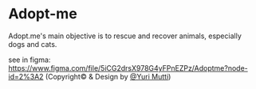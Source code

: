 # Adopt-me
 Adopt.me's main objective is to rescue and recover animals, especially dogs and cats. 
 
 see in figma: https://www.figma.com/file/5iCG2drsX978G4yFPnEZPz/Adoptme?node-id=2%3A2 (Copyright© & Design by [@Yuri Mutti](https://github.com/yurimutti))
